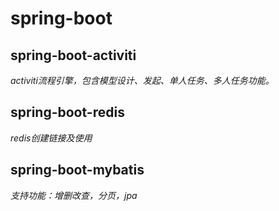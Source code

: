 # spring-boot

## spring-boot-activiti

_activiti流程引擎，包含模型设计、发起、单人任务、多人任务功能。_
  
## spring-boot-redis

_redis创建链接及使用_

## spring-boot-mybatis

_支持功能：增删改查，分页，jpa_
